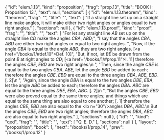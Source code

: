 {
  "id": "elem.1.13",
  "kind": "proposition",
  "frag": "prop.13",
  "title": "BOOK I: Proposition 13.",
  "text": null,
  "sections": [
    {
      "id": "elem.1.13.theorem",
      "kind": "theorem",
      "frag": "",
      "title": "",
      "text": [
        "If a straight line set up on a straight line make angles, it will make either two right angles or angles equal to two right angles."
      ],
      "sections": null
    },
    {
      "id": "elem.1.13.proof",
      "kind": "proof",
      "frag": "",
      "title": "",
      "text": [
        "For let any straight line <var>AB</var> set up on the straight line <var>CD</var> make the angles <var>CBA</var>, <var>ABD</var>;",
        "I say that the angles <var>CBA</var>, <var>ABD</var> are either two right angles or equal to two right angles. ",
        "Now, if the angle <var>CBA</var> is equal to the angle <var>ABD</var>, they are two right angles. [<a href=\"/books/1/#def.10\">Def. 10</a>]",
        "But, if not, let <var>BE</var> be drawn from the point <var>B</var> at right angles to <var>CD</var>; [<a href=\"/books/1/#prop.11\">I. 11</a>] therefore the angles <var>CBE</var>, <var>EBD</var> are two right angles.\n        ",
        "Then, since the angle <var>CBE</var> is equal to the two angles <var>CBA</var>, <var>ABE</var>, let the angle <var>EBD</var> be added to each; therefore the angles <var>CBE</var>, <var>EBD</var> are equal to the three angles <var>CBA</var>, <var>ABE</var>, <var>EBD</var>. [<title>C. N</title>. 2]\n        ",
        "Again, since the angle <var>DBA</var> is equal to the two angles <var>DBE</var>, <var>EBA</var>, let the angle <var>ABC</var> be added to each; therefore the angles <var>DBA</var>. <var>ABC</var> are equal to the three angles <var>DBE</var>, <var>EBA</var>, <var>ABC</var>. [<title>C. N</title>. 2]\n        ",
        "But the angles <var>CBE</var>, <var>EBD</var> were also proved equal to the same three angles; and things which are equal to the same thing are also equal to one another; [<title>C. N</title>. 1] therefore the angles <var>CBE</var>, <var>EBD</var> are also equal to the <lb n=\"30\"/>angles <var>DBA</var>, <var>ABC</var>.\n        But the angles <var>CBE</var>, <var>EBD</var> are two right angles; therefore the angles <var>DBA</var>, <var>ABC</var> are also equal to two right angles."
      ],
      "sections": null
    },
    {
      "id": "",
      "kind": "qed",
      "frag": "",
      "title": "",
      "text": [
        "Q. E. D."
      ],
      "sections": null
    }
  ],
  "layout": "proposition",
  "book": 1,
  "next": "/books/1/prop.14",
  "prev": "/books/1/prop.12"
}
